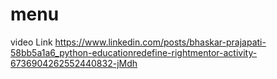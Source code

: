 # menu
video Link
https://www.linkedin.com/posts/bhaskar-prajapati-58bb5a1a6_python-educationredefine-rightmentor-activity-6736904262552440832-jMdh
